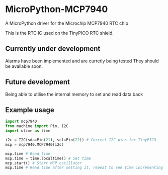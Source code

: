 # MicroPython-MCP7940
A MicroPython driver for the Microchip MCP7940 RTC chip

This is the RTC IC used on the TinyPICO RTC shield.

## Currently under development
Alarms have been implemented and are curretly being tested They should be available soon.

## Future development
Being able to utilise the internal memory to set and read data back

## Example usage

```python
import mcp7940
from machine import Pin, I2C
import utime as time

i2c = I2C(sda=Pin(21), scl=Pin(22)) # Correct I2C pins for TinyPICO
mcp = mcp7940.MCP7940(i2c)

mcp.time # Read time
mcp.time = time.localtime() # Set time
mcp.start() # Start MCP oscillator
mcp.time # Read time after setting it, repeat to see time incrementing
```

